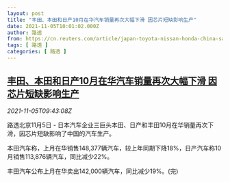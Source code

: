 ```yaml
---
layout: post
title: "丰田、本田和日产10月在华汽车销量再次大幅下滑 因芯片短缺影响生产"
date: 2021-11-05T10:01:02.000Z
author: 路透
from: https://cn.reuters.com/article/japan-toyota-nissan-honda-china-sales-11-idCNKBS2HQ0YD
tags: [ 路透 ]
categories: [ 路透 ]
---
```

<!--1636106462000-->
[丰田、本田和日产10月在华汽车销量再次大幅下滑 因芯片短缺影响生产](https://cn.reuters.com/article/japan-toyota-nissan-honda-china-sales-11-idCNKBS2HQ0YD)
------

<div>
<div><i>2021-11-05T09:43:08Z</i></div><p>路透北京11月5日 - 日本汽车企业三巨头本田、日产和丰田10月在华销量再次下滑，因芯片短缺影响了中国的汽车生产。</p><p>本田汽车称，上月在华销售148,377辆汽车，较上年同期下降18%，日产汽车称10月销售113,876辆汽车，同比减少22%。</p><p>丰田汽车公布上月在华卖出142,000辆汽车，同比减少19%。(完)</p>
</div>
